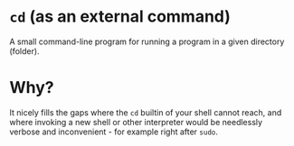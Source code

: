 # `cd` (as an external command)

A small command-line program for running
a program in a given directory (folder).

# Why?

It nicely fills the gaps where the `cd` builtin of your shell cannot
reach, and where invoking a new shell or other interpreter would be
needlessly verbose and inconvenient - for example right after `sudo`.
